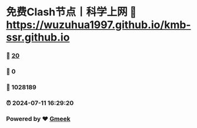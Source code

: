 # 免费Clash节点丨科学上网 :link: https://wuzuhua1997.github.io/kmb-ssr.github.io 
### :page_facing_up: [20](https://wuzuhua1997.github.io/kmb-ssr.github.io/tag.html) 
### :speech_balloon: 0 
### :hibiscus: 1028189 
### :alarm_clock: 2024-07-11 16:29:20 
### Powered by :heart: [Gmeek](https://github.com/Meekdai/Gmeek)
